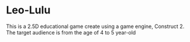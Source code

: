# Leo-Lulu
This is a 2.5D educational game create using a game engine, Construct 2. The target audience is from the age of 4 to 5 year-old
